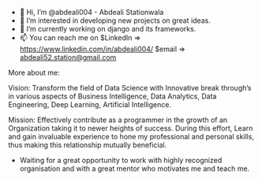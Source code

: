 - 👋 Hi, I’m @abdeali004 - Abdeali Stationwala
- 👀 I’m interested in developing new projects on great ideas.
- 🌱 I’m currently working on django and its frameworks.
- 📫 You can reach me on 
    $LinkedIn => https://www.linkedin.com/in/abdeali004/
    $email => abdeali52.station@gmail.com

More about me:

Vision: 
Transform the field of Data Science with Innovative break through’s in various aspects of Business Intelligence, 
Data Analytics, Data Engineering, Deep Learning, Artificial Intelligence.


Mission: 
Effectively contribute as a programmer in the growth of an Organization taking it to newer heights of success. During this effort, Learn and gain invaluable experience to hone my professional and personal skills, thus making this relationship mutually beneficial.



- Waiting for a great opportunity to work with highly recognized organisation and with a great mentor who motivates me and teach me.
